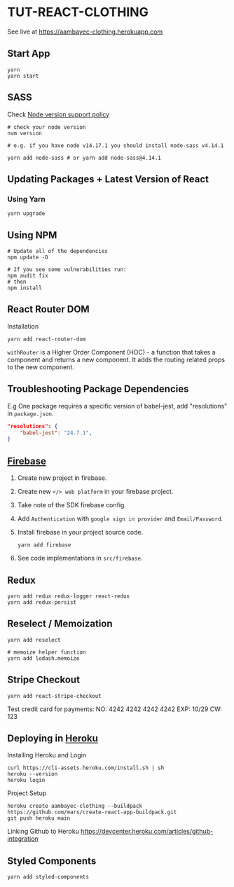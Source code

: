 # TUT-REACT-CLOTHING
See live at <https://aambayec-clothing.herokuapp.com>

## Start App

```shell
yarn
yarn start
```

## SASS

Check [Node version support policy](https://www.npmjs.com/package/node-sass)

```shell
# check your node version
nvm version

# e.g. if you have node v14.17.1 you should install node-sass v4.14.1

yarn add node-sass # or yarn add node-sass@4.14.1
```

## Updating Packages + Latest Version of React

### Using Yarn

```shell
yarn upgrade
```

## Using NPM

```shell
# Update all of the dependencies
npm update -D 

# If you see some vulnerabilities run:
npm audit fix
# then
npm install
```

## React Router DOM

Installation

```shell
yarn add react-router-dom
```

`withRouter` is a Higher Order Component (HOC) - a function that takes a component and returns a new component. It adds the routing related props to the new component.



## Troubleshooting Package Dependencies

E.g One package requires a specific version of babel-jest, add "resolutions" in `package.json`.

```json
"resolutions": {
    "babel-jest": "24.7.1", 
}
```

## [Firebase](https://console.firebase.google.com/)

1. Create new project in firebase.
2. Create new `</> web platform` in your firebase project.
3. Take note of the SDK firebase config.
4. Add `Authentication` with `google sign in provider` and `Email/Password`.
5. Install firebase in your project source code.

    ```shell
    yarn add firebase
    ```

6. See code implementations in `src/firebase`.

## Redux

```shell
yarn add redux redux-logger react-redux
yarn add redux-persist
```

## Reselect / Memoization

```shell
yarn add reselect

# memoize helper function
yarn add lodash.memoize
```

## Stripe Checkout

```shell
yarn add react-stripe-checkout
```

Test credit card for payments:
NO: 4242 4242 4242 4242
EXP: 10/29
CW: 123

## Deploying in [Heroku](https://dashboard.heroku.com/)

Installing Heroku and Login

```shell
curl https://cli-assets.heroku.com/install.sh | sh
heroku --version
heroku login
```

Project Setup

```shell
heroku create aambayec-clothing --buildpack https://github.com/mars/create-react-app-buildpack.git
git push heroku main
```

Linking Github to Heroku
<https://devcenter.heroku.com/articles/github-integration>


## Styled Components

```shell
yarn add styled-components
```

